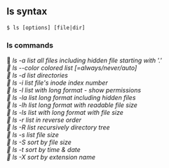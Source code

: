 ## ls syntax
```
$ ls [options] [file|dir]
```
### ls commands

🔸 *ls -a	        list all files including hidden file starting with '.'<br>
🔸 ls --color	    colored list [=always/never/auto]<br>
🔸 ls -d	        list directories<br>
🔸 ls -i	        list file's inode index number<br>
🔸 ls -l	        list with long format - show permissions<br>
🔸 ls -la	        list long format including hidden files<br>
🔸 ls -lh	        list long format with readable file size<br>
🔸 ls -ls	        list with long format with file size<br>
🔸 ls -r	        list in reverse order<br>
🔸 ls -R	        list recursively directory tree<br>
🔸 ls -s	        list file size<br>
🔸 ls -S	        sort by file size<br>
🔸 ls -t	        sort by time & date<br>
🔸 ls -X	        sort by extension name<br>*
